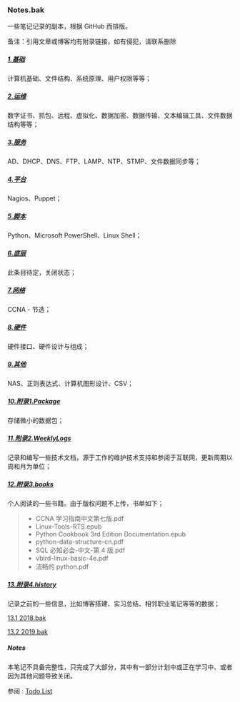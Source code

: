 ### Notes.bak
一些笔记记录的副本，根据 GitHub 而排版。

备注：引用文章或博客均有附录链接，如有侵犯，请联系删除

##### [1.基础](./1.基础)

计算机基础、文件结构、系统原理、用户权限等等；

##### [2.运维](./2.运维)

数字证书、抓包、远程、虚拟化、数据加密、数据传输、文本编辑工具、文件数据结构等等；

##### [3.服务](./3.服务)

AD、DHCP、DNS、FTP、LAMP、NTP、STMP、文件数据同步等；

##### [4.平台](./4.平台)

Nagios、Puppet；

##### [5.脚本](./5.脚本)

Python、Microsoft PowerShell、Linux Shell；

##### [6.底层](./6.底层)

此条目待定，关闭状态；

##### [7.网络](./7.网络)

CCNA - 节选；

##### [8.硬件](./8.硬件)

硬件接口、硬件设计与组成；

##### [9.其他](./9.其他)

NAS、正则表达式、计算机图形设计、CSV；

##### [10.附录1.Package](./10.附录1.Package)

存储微小的数据包；

##### [11.附录2.WeeklyLogs](./11.附录2.WeeklyLogs)

记录和编写一些技术文档，源于工作的维护技术支持和参阅于互联网，更新周期以周和月为单位；

##### [12.附录3.books](./12.附录3.books)

个人阅读的一些书籍。由于版权问题不上传，书单如下；

> - CCNA 学习指南中文第七版.pdf
> - Linux-Tools-RTS.epub
> - Python Cookbook 3rd Edition Documentation.epub
> - python-data-structure-cn.pdf
> - SQL 必知必会-中文-第 4 版.pdf
> - vbird-linux-basic-4e.pdf
> - 流畅的 python.pdf

##### [13.附录4.history](./13.附录4.history)

记录之前的一些信息，比如博客搭建、实习总结、相邻职业笔记等等的数据；

 [13.1 2018.bak](./13.附录4.history/2018.bak)

 [13.2 2019.bak](./13.附录4.history/2019.bak)

##### Notes

本笔记不具备完整性，只完成了大部分，其中有一部分计划中或正在学习中、或者因为其他问题导致关闭。

参阅 : [Todo List](./TodoList.md)

